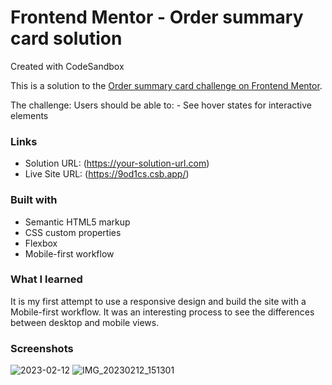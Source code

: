 # Frontend Mentor - Order summary card solution
Created with CodeSandbox

This is a solution to the [Order summary card challenge on Frontend Mentor](https://www.frontendmentor.io/challenges/order-summary-component-QlPmajDUj).

The challenge:
Users should be able to: - See hover states for interactive elements
### Links

- Solution URL: (https://your-solution-url.com)
- Live Site URL: (https://9od1cs.csb.app/)

### Built with

- Semantic HTML5 markup
- CSS custom properties
- Flexbox
- Mobile-first workflow

### What I learned

It is my first attempt to use a responsive design and build the site with a Mobile-first workflow. It was an interesting process to see the differences between desktop and mobile views.


### Screenshots

![2023-02-12](https://user-images.githubusercontent.com/114775257/218307362-763db03d-4ef1-4017-8781-683414da3c64.png)
![IMG_20230212_151301](https://user-images.githubusercontent.com/114775257/218307612-3aa845df-d89d-46df-9454-02c39751fbf5.jpg)



